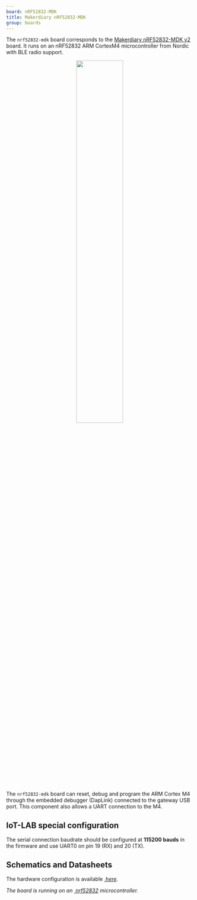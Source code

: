 ```yaml
---
board: nRF52832-MDK
title: Makerdiary nRF52832-MDK
group: boards
---
```



The `nrf52832-mdk` board corresponds to the
[Makerdiary nRF52832-MDK v2](https://wiki.makerdiary.com/nrf52832-mdk/) board. It
runs on an nRF52832 ARM CortexM4 microcontroller from Nordic with BLE radio
support.

<div style="text-align:center">
<img src="{{ '/assets/images/docs/boards/nrf52832-mdk/' | relative_url}}nrf52832-mdk.jpeg" style="width:50%;"/>
</div>

The `nrf52832-mdk` board can reset, debug and program the ARM Cortex M4
through the embedded debugger (DapLink) connected to the gateway USB port. This
component also allows a UART connection to the M4.

## IoT-LAB special configuration

The serial connection baudrate should be configured at **115200 bauds** in the
firmware and use UART0 on pin 19 (RX) and 20 (TX).

## Schematics and Datasheets

The hardware configuration is available [<i class="far fa-file-pdf"/>&nbsp;here](https://wiki.makerdiary.com/nrf52832-mdk/hardware/nRF52832-MDK_SCH_V2.0.pdf).

The board is running on an [<i class="far fa-file-pdf"/>&nbsp;nrf52832](https://infocenter.nordicsemi.com/pdf/nRF52832_PS_v1.4.pdf)
microcontroller.
